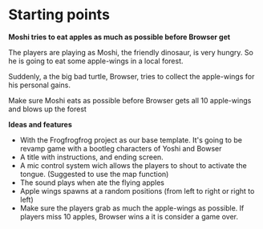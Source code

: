 # Starting points

**Moshi tries to eat apples as much as possible before Browser get**

The players are playing as Moshi, the friendly dinosaur, is very hungry. So he is going to eat some apple-wings in a local forest.

Suddenly, a the big bad turtle, Browser, tries to collect the apple-wings for his personal gains.

Make sure Moshi eats as possible before Browser gets all 10 apple-wings and blows up the forest

**Ideas and features**

- With the Frogfrogfrog project as our base template. It's going to be revamp game with a bootleg characters of Yoshi and Bowser
- A title with instructions, and ending screen.
- A mic control system wich allows the players to shout to activate the tongue. (Suggested to use the map function)
- The sound plays when ate the flying apples
- Apple wings spawns at a random positions (from left to right or right to left)
- Make sure the players grab as much the apple-wings as possible. If players miss 10 apples, Browser wins a it is consider a game over.
